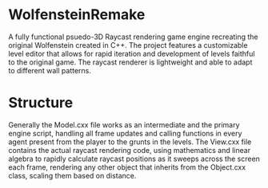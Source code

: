 # WolfensteinRemake
A fully functional psuedo-3D Raycast rendering game engine recreating the original Wolfenstein created in C++. The project features a customizable level editor that allows for rapid iteration and development of levels faithful to the original game. The raycast renderer is lightweight and able to adapt to different wall patterns. 

# Structure
Generally the Model.cxx file works as an intermediate and the primary engine script, handling all frame updates and calling functions in every agent present from the player to the grunts in the levels. The View.cxx file contains the actual raycast rendering code, using mathematics and linear algebra to rapidly calculate raycast positions as it sweeps across the screen each frame, rendering any other object that inherits from the Object.cxx class, scaling them based on distance. 
